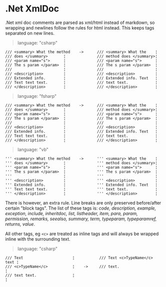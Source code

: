 # .Net XmlDoc #

.Net xml doc comments are parsed as xml/html instead of markdown, so wrapping
and newlines follow the rules for html instead. This keeps tags separated on new
lines.

> language: "csharp"

    /// <summary> What the method    ->      /// <summary> What the    ¦
    /// does </summary>       ¦              /// method does </summary>¦
    /// <param name="s">      ¦              /// <param name="s">      ¦
    /// The s param </param>  ¦              /// The s param </param>  ¦
    ///                       ¦              ///                       ¦
    /// <description>         ¦              /// <description>         ¦
    /// Extended info.        ¦              /// Extended info. Text   ¦
    /// Text text text.       ¦              /// text text.            ¦
    /// </description>        ¦              /// </description>        ¦

> language: "fsharp"

    /// <summary> What the method    ->      /// <summary> What the    ¦
    /// does </summary>       ¦              /// method does </summary>¦
    /// <param name="s">      ¦              /// <param name="s">      ¦
    /// The s param </param>  ¦              /// The s param </param>  ¦
    ///                       ¦              ///                       ¦
    /// <description>         ¦              /// <description>         ¦
    /// Extended info.        ¦              /// Extended info. Text   ¦
    /// Text text text.       ¦              /// text text.            ¦
    /// </description>        ¦              /// </description>        ¦

> language: "vb"

    ''' <summary> What the method    ->      ''' <summary> What the    ¦
    ''' does </summary>       ¦              ''' method does </summary>¦
    ''' <param name="s">      ¦              ''' <param name="s">      ¦
    ''' The s param </param>  ¦              ''' The s param </param>  ¦
    '''                       ¦              '''                       ¦
    ''' <description>         ¦              ''' <description>         ¦
    ''' Extended info.        ¦              ''' Extended info. Text   ¦
    ''' Text text text.       ¦              ''' text text.            ¦
    ''' </description>        ¦              ''' </description>        ¦

There is however, an extra rule. Line breaks are only preserved before/after
certain "block tags". The list of these tags is: *code, description, example,
exception, include, inheritdoc, list, listheader, item, para, param, permission,
remarks, seealso, summary, term, typeparam, typeparamref, returns, value*.

All other tags, eg `<c>` are treated as inline tags and will always be wrapped
inline with the surrounding text.

> language: "csharp"

    /// Text                      ¦           /// Text <c>TypeName</c> text ¦
    /// <c>TypeName</c>           ¦    ->     /// text.                     ¦
    /// text text.                ¦                                         ¦
